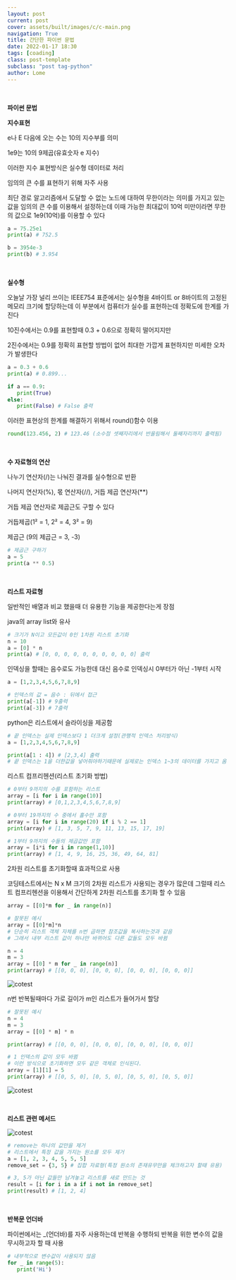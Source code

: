 ```yaml
---
layout: post
current: post
cover: assets/built/images/c/c-main.png
navigation: True
title: 간단한 파이썬 문법
date: 2022-01-17 18:30
tags: [coading]
class: post-template
subclass: "post tag-python"
author: Lome
---
```


<span></span>

<br>

<strong class="subtitle_fontAwesome">파이썬 문법</strong>

<strong class="subtitle2_fontAwesome">지수표현</strong>

e나 E 다음에 오는 수는 10의 지수부를 의미

1e9는 10의 9제곱(유효숫자 e 지수)

이러한 지수 표현방식은 실수형 데이터로 처리

임의의 큰 수를 표현하기 위해 자주 사용

최단 경로 알고리즘에서 도달할 수 없는 노드에 대하여 무한이라는 의미를 가지고 있는 값을 임의의 큰 수를 이용해서 설정하는데 이때 가능한 최대값이 10억 미만이라면 무한의 값으로 1e9(10억)를 이용할 수 있다

```python
a = 75.25e1
print(a) # 752.5

b = 3954e-3
print(b) # 3.954
```

<br>

<strong class="subtitle2_fontAwesome">실수형</strong>

오늘날 가장 널리 쓰이는 IEEE754 표준에서는 실수형을 4바이트 or 8바이트의 고정된 메모리 크기에 할당하는데 이 부분에서 컴퓨터가 실수를 표현하는데 정확도에 한계를 가진다

10진수에서는 0.9를 표현할때 0.3 + 0.6으로 정확히 떨어지지만

2진수에서는 0.9를 정확히 표현할 방법이 없어 최대한 가깝게 표현하지만 미세한 오차가 발생한다

```python
a = 0.3 + 0.6
print(a) # 0.899...

if a == 0.9:
   print(True)
else:
   print(False) # False 출력
```

이러한 표현상의 한계를 해결하기 위해서 round()함수 이용

```python
round(123.456, 2) # 123.46 (소수점 셋째자리에서 반올림해서 둘째자리까지 출력됨)
```

<br>

<strong class="subtitle2_fontAwesome">수 자료형의 연산</strong>

나누기 연산자(/)는 나눠진 결과를 실수형으로 반환

나머지 연산자(%), 몫 연산자(//), 거듭 제곱 연산자(\*\*)

거듭 제곱 연산자로 제곱근도 구할 수 있다

거듭제곱(1² = 1, 2² = 4, 3² = 9)

제곱근 (9의 제곱근 = 3, -3)

```Python
# 제곱근 구하기
a = 5
print(a ** 0.5)
```

<br>

<strong class="subtitle2_fontAwesome">리스트 자료형</strong>

일반적인 배열과 비교 했을때 더 유용한 기능을 제공한다는게 장점

java의 array list와 유사

```python
# 크기가 N이고 모든값이 0인 1차원 리스트 초기화
n = 10
a = [0] * n
print(a) # [0, 0, 0, 0, 0, 0, 0, 0, 0, 0] 출력
```

인덱싱을 할때는 음수로도 가능한데 대신 음수로 인덱싱시 0부터가 아닌 -1부터 시작

```python
a = [1,2,3,4,5,6,7,8,9]

# 인덱스의 값 = 음수 : 뒤에서 접근
print(a[-1]) # 9출력
print(a[-3]) # 7출력
```

python은 리스트에서 슬라이싱을 제공함

```python
# 끝 인덱스는 실제 인덱스보다 1 더크게 설정(관행적 인덱스 처리방식)
a = [1,2,3,4,5,6,7,8,9]

print(a[1 : 4]) # [2,3,4] 출력
# 끝 인덱스는 1을 더한값을 넣어줘야하기때문에 실제로는 인덱스 1~3의 데이터를 가지고 옴
```

리스트 컴프리헨션(리스트 초기화 방법)

```python
# 0부터 9까지의 수를 포함하는 리스트
array = [i for i in range(10)]
print(array) # [0,1,2,3,4,5,6,7,8,9]

# 0부터 19까지의 수 중에서 홀수만 포함
array = [i for i in range(20) if i % 2 == 1]
print(array) # [1, 3, 5, 7, 9, 11, 13, 15, 17, 19]

# 1부터 9까지의 수들의 제곱값만 포함
array = [i*i for i in range(1,10)]
print(array) # [1, 4, 9, 16, 25, 36, 49, 64, 81]
```

2차원 리스트를 초기화할때 효과적으로 사용

코딩테스트에서는 N x M 크기의 2차원 리스트가 사용되는 경우가 많은데 그럴때 리스트 컴프리헨션을 이용해서 간단하게 2차원 리스트를 초기화 할 수 있음

```python
array = [[0]*m for _ in range(n)]

# 잘못된 예시
array = [[0]*m]*n
# 단순히 리스트 객체 자체를 n번 곱하면 참조값을 복사하는것과 같음
# 그래서 내부 리스트 값이 하나만 바뀌어도 다른 값들도 모두 바뀜
```

```python
n = 4
m = 3
array = [[0] * m for _ in range(n)]
print(array) # [[0, 0, 0], [0, 0, 0], [0, 0, 0], [0, 0, 0]]
```

![cotest](assets/built/images/coading/cotest2.JPG)

n번 반복될때마다 가로 길이가 m인 리스트가 들어가서 할당

```python
# 잘못된 예시
n = 4
m = 3
array = [[0] * m] * n

print(array) # [[0, 0, 0], [0, 0, 0], [0, 0, 0], [0, 0, 0]]

# 1 인덱스의 값이 모두 바뀜
# 이런 방식으로 초기화하면 모두 같은 객체로 인식된다.
array = [1][1] = 5
print(array) # [[0, 5, 0], [0, 5, 0], [0, 5, 0], [0, 5, 0]]
```

![cotest](assets/built/images/coading/cotest3.JPG)

<br>

<strong class="subtitle2_fontAwesome">리스트 관련 메서드</strong>

![cotest](assets/built/images/coading/cotest4.JPG)

```python
# remove는 하나의 값만을 제거
# 리스트에서 특정 값을 가지는 원소를 모두 제거
a = [1, 2, 3, 4, 5, 5, 5]
remove_set = {3, 5} # 집합 자료형(특정 원소의 존재유무만을 체크하고자 할때 유용)

# 3, 5가 아닌 값들만 남겨놓고 리스트를 새로 만드는 것
result = [i for i in a if i not in remove_set]
print(result) # [1, 2, 4]
```

<br>

<strong class="subtitle2_fontAwesome">반복문 언더바</strong>

파이썬에서는 \_(언더바)를 자주 사용하는데 반복을 수행하되 반복을 위한 변수의 값을 무시하고자 할 때 사용

```python
# 내부적으로 변수값이 사용되지 않음
for _ in range(5):
   print('Hi')
```
